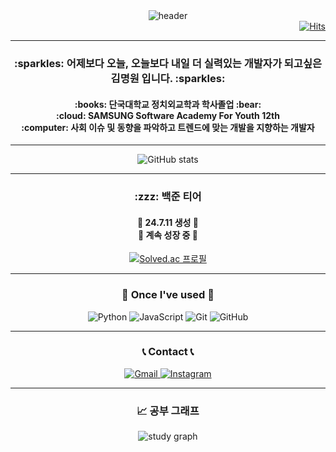 <div align="center">
  <img src="https://capsule-render.vercel.app/api?type=venom&color=random&height=400&section=header&text=Welcome%20to%20MW's%20GitHub%20👋&animation&fontSize=60" alt="header" />
</div>

<div align="right">
  <a href="https://hits.seeyoufarm.com">
    <img src="https://hits.seeyoufarm.com/api/count/incr/badge.svg?url=https%3A%2F%2Fgithub.com%2Fgjbae1212%2Fhit-counter" alt="Hits" />
  </a>
</div>

---

<h3 align="center">
  :sparkles: 어제보다 오늘, 오늘보다 내일 더 실력있는 개발자가 되고싶은 김명원 입니다. :sparkles:
</h3>

<h4 align="center">
  :books: 단국대학교 정치외교학과 학사졸업 :bear:
  <br>
  :cloud: SAMSUNG Software Academy For Youth 12th
  <br>
  :computer: 사회 이슈 및 동향을 파악하고 트렌드에 맞는 개발을 지향하는 개발자
</h4>

---

<div align="center">
  <img src="https://github-readme-stats.vercel.app/api?username=kmw9904&show_icons=true&theme=transparent" alt="GitHub stats" />
</div>

---

<h3 align="center">
  :zzz: 백준 티어
</h3>

<h4 align="center">
  🔧 24.7.11 생성 🔧
  <br>
  🏃 계속 성장 중 🏃
</h4>

<div align="center">
  <a href="https://solved.ac/{handle}">
    <img src="http://mazassumnida.wtf/api/generate_badge?boj=kms" alt="Solved.ac 프로필" />
  </a>
</div>

---

<h3 align="center">
  🔨 Once I've used 🔨
</h3>

<div align="center">
  <img src="https://img.shields.io/badge/python-3776AB?style=flat-square&logo=python&logoColor=white" alt="Python">
  <img src="https://img.shields.io/badge/javascript-F7DF1E?style=flat-square&logo=javascript&logoColor=black" alt="JavaScript">
  <img src="https://img.shields.io/badge/git-F05032?style=for-the-badge&logo=git&logoColor=white" alt="Git">
  <img src="https://img.shields.io/badge/github-181717?style=for-the-badge&logo=github&logoColor=white" alt="GitHub">
</div>

---

<h3 align="center">
  📞 Contact 📞
</h3>

<div align="center">
  <a href="mailto:skqjahjakskxl@gmail.com">
    <img src="https://img.shields.io/badge/Gmail-EA4335?style=for-the-badge&logo=Gmail&logoColor=white" alt="Gmail">
  </a>
  <a href="https://www.instagram.com/myungwxxn">
    <img src="https://img.shields.io/badge/Instagram-E4405F?style=for-the-badge&logo=instagram&logoColor=white" alt="Instagram">
  </a>
</div>


---

<h3 align="center">
  📈 공부 그래프
</h3>

<div align="center">
  <img src="https://github-readme-streak-stats.herokuapp.com/?user=kmw9904&theme=transparent" alt="study graph" />
</div>

